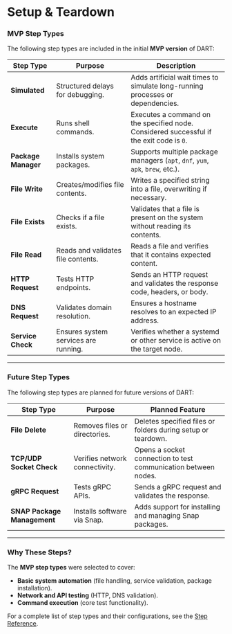 # Setup &amp; Teardown

### **MVP Step Types**

The following step types are included in the initial **MVP version** of DART:

| **Step Type**       | **Purpose** | **Description** |
|--------------------|------------|----------------|
| **Simulated**      | Structured delays for debugging. | Adds artificial wait times to simulate long-running processes or dependencies. |
| **Execute**        | Runs shell commands. | Executes a command on the specified node. Considered successful if the exit code is `0`. |
| **Package Manager** | Installs system packages. | Supports multiple package managers (`apt`, `dnf`, `yum`, `apk`, `brew`, etc.). |
| **File Write**     | Creates/modifies file contents. | Writes a specified string into a file, overwriting if necessary. |
| **File Exists**    | Checks if a file exists. | Validates that a file is present on the system without reading its contents. |
| **File Read**      | Reads and validates file contents. | Reads a file and verifies that it contains expected content. |
| **HTTP Request**   | Tests HTTP endpoints. | Sends an HTTP request and validates the response code, headers, or body. |
| **DNS Request**    | Validates domain resolution. | Ensures a hostname resolves to an expected IP address. |
| **Service Check**  | Ensures system services are running. | Verifies whether a systemd or other service is active on the target node. |

---

### **Future Step Types**
The following step types are planned for future versions of DART:

| **Step Type**       | **Purpose** | **Planned Feature** |
|--------------------|------------|----------------|
| **File Delete**    | Removes files or directories. | Deletes specified files or folders during setup or teardown. |
| **TCP/UDP Socket Check** | Verifies network connectivity. | Opens a socket connection to test communication between nodes. |
| **gRPC Request**   | Tests gRPC APIs. | Sends a gRPC request and validates the response. |
| **SNAP Package Management** | Installs software via Snap. | Adds support for installing and managing Snap packages. |

---

### **Why These Steps?**
The **MVP step types** were selected to cover:
- **Basic system automation** (file handling, service validation, package installation).
- **Network and API testing** (HTTP, DNS validation).
- **Command execution** (core test functionality).

For a complete list of step types and their configurations, see the [Step Reference](../reference/step-types.md).


